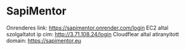 # SapiMentor

Onrenderes link: https://sapimentor.onrender.com/login
EC2 altal szolgaltatot ip cim: http://3.71.108.24/login
Cloudflear altal atiranyitott domain: https://sapimentor.eu

